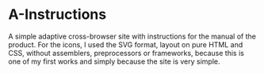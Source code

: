 # A-Instructions
A simple adaptive cross-browser site with instructions for the manual of the product. For the icons, I used the SVG format, layout on pure HTML and CSS, without assemblers, preprocessors or frameworks, because this is one of my first works and simply because the site is very simple.
